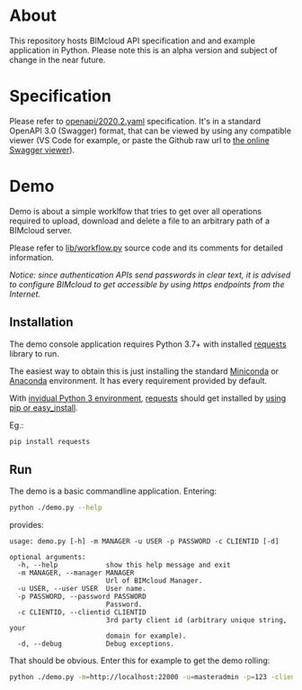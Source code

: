 # About

This repository hosts BIMcloud API specification and and example application in Python. Please note this is an alpha version and subject of change in the near future.

# Specification

Please refer to [openapi/2020.2.yaml](https://github.com/GRAPHISOFT/bimcloud-api/blob/master/openapi/2020.2.yaml) specification. It's in a standard OpenAPI 3.0 (Swagger) format, that can be viewed by using any compatible viewer (VS Code for example, or paste the Github raw url to [the online Swagger viewer](https://petstore.swagger.io/)).

# Demo

Demo is about a simple worklfow that tries to get over all operations required to upload, download and delete a file to an arbitrary path of a BIMcloud server.

Please refer to [lib/workflow.py](https://github.com/GRAPHISOFT/bimcloud-api/blob/master/lib/workflow.py) source code and its comments for detailed information.

*Notice: since authentication APIs send passwords in clear text, it is advised to configure BIMcloud to get accessible by using https endpoints from the Internet.*

## Installation

The demo console application requires Python 3.7+ with installed [requests](https://2.python-requests.org/) library to run.

The easiest way to obtain this is just installing the standard [Miniconda](https://docs.conda.io/en/latest/miniconda.html) or [Anaconda](https://www.anaconda.com/distribution/#download-section) environment. It has every requirement provided by default.

With [invidual Python 3 environment](https://www.python.org/downloads/), [requests](https://2.python-requests.org/) should get installed by [using pip or easy_install](https://2.python-requests.org/en/v2.9.1/user/install/).

Eg.:

```bash
pip install requests
```

## Run

The demo is a basic commandline application. Entering:

```bash
python ./demo.py --help
```

provides:

```
usage: demo.py [-h] -m MANAGER -u USER -p PASSWORD -c CLIENTID [-d]

optional arguments:
  -h, --help            show this help message and exit
  -m MANAGER, --manager MANAGER
                        Url of BIMcloud Manager.
  -u USER, --user USER  User name.
  -p PASSWORD, --password PASSWORD
                        Password.
  -c CLIENTID, --clientid CLIENTID
                        3rd party client id (arbitrary unique string, your
                        domain for example).
  -d, --debug           Debug exceptions.
```

That should be obvious. Enter this for example to get the demo rolling:

```bash
python ./demo.py -m=http://localhost:22000 -u=masteradmin -p=123 -clientid=graphisoft.com
```